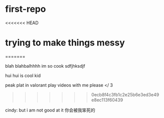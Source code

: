 # first-repo

<<<<<<< HEAD
# trying to make things messy
=======

blah blahbalhhhh im so cook
sdfjhksdjf

hui hui is cool kid

peak plat in valorant
play videos with me please </ 3
>>>>>>> 0ecb8f4c3fb1c2e25b6e3ed3e49e8ec113f60439

cindy: but i am not good at it 你会被我笨死的
